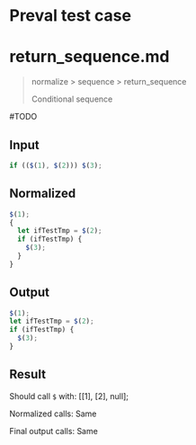 # Preval test case

# return_sequence.md

> normalize > sequence > return_sequence
>
> Conditional sequence

#TODO

## Input

`````js filename=intro
if (($(1), $(2))) $(3);
`````

## Normalized

`````js filename=intro
$(1);
{
  let ifTestTmp = $(2);
  if (ifTestTmp) {
    $(3);
  }
}
`````

## Output

`````js filename=intro
$(1);
let ifTestTmp = $(2);
if (ifTestTmp) {
  $(3);
}
`````

## Result

Should call `$` with:
[[1], [2], null];

Normalized calls: Same

Final output calls: Same

